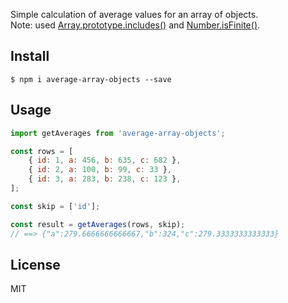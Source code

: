 Simple calculation of average values for an array of objects.   
Note:
used [Array.prototype.includes()](https://developer.mozilla.org/ru/docs/Web/JavaScript/Reference/Global_Objects/Array/includes)
and [Number.isFinite()](https://developer.mozilla.org/ru/docs/Web/JavaScript/Reference/Global_Objects/Number/isFinite).

## Install

```
$ npm i average-array-objects --save
```

## Usage

```js
import getAverages from 'average-array-objects';

const rows = [
    { id: 1, a: 456, b: 635, c: 682 },
    { id: 2, a: 100, b: 99, c: 33 },
    { id: 3, a: 283, b: 238, c: 123 },
];

const skip = ['id'];

const result = getAverages(rows, skip);
// ==> {"a":279.6666666666667,"b":324,"c":279.3333333333333}
```

## License

MIT
